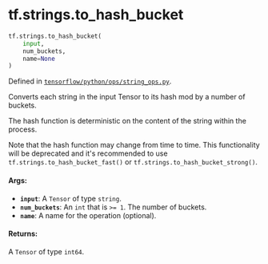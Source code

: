 <div itemscope itemtype="http://developers.google.com/ReferenceObject">
<meta itemprop="name" content="tf.strings.to_hash_bucket" />
<meta itemprop="path" content="Stable" />
</div>

# tf.strings.to_hash_bucket

``` python
tf.strings.to_hash_bucket(
    input,
    num_buckets,
    name=None
)
```



Defined in [`tensorflow/python/ops/string_ops.py`](/code/stable/tensorflow/python/ops/string_ops.py).

Converts each string in the input Tensor to its hash mod by a number of buckets.

The hash function is deterministic on the content of the string within the
process.

Note that the hash function may change from time to time.
This functionality will be deprecated and it's recommended to use
`tf.strings.to_hash_bucket_fast()` or `tf.strings.to_hash_bucket_strong()`.

#### Args:

* <b>`input`</b>: A `Tensor` of type `string`.
* <b>`num_buckets`</b>: An `int` that is `>= 1`. The number of buckets.
* <b>`name`</b>: A name for the operation (optional).


#### Returns:

A `Tensor` of type `int64`.